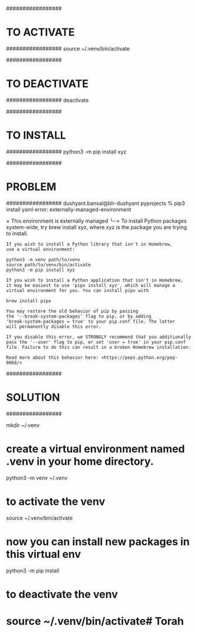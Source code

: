 #################
# TO ACTIVATE
#################
source ~/.venv/bin/activate

#################
# TO DEACTIVATE
#################
deactivate

#################
# TO INSTALL
#################
python3 -m pip install xyz

#################
# PROBLEM
#################
dushyant.bansal@blr-dushyant pyprojects % pip3 install yaml
error: externally-managed-environment

× This environment is externally managed
╰─> To install Python packages system-wide, try brew install
    xyz, where xyz is the package you are trying to
    install.
    
    If you wish to install a Python library that isn't in Homebrew,
    use a virtual environment:
    
    python3 -m venv path/to/venv
    source path/to/venv/bin/activate
    python3 -m pip install xyz
    
    If you wish to install a Python application that isn't in Homebrew,
    it may be easiest to use 'pipx install xyz', which will manage a
    virtual environment for you. You can install pipx with
    
    brew install pipx
    
    You may restore the old behavior of pip by passing
    the '--break-system-packages' flag to pip, or by adding
    'break-system-packages = true' to your pip.conf file. The latter
    will permanently disable this error.
    
    If you disable this error, we STRONGLY recommend that you additionally
    pass the '--user' flag to pip, or set 'user = true' in your pip.conf
    file. Failure to do this can result in a broken Homebrew installation.
    
    Read more about this behavior here: <https://peps.python.org/pep-0668/>

#################
# SOLUTION
#################

mkdir ~/.venv

# create a virtual environment named .venv in your home directory.
python3 -m venv ~/.venv

# to activate the venv
source ~/.venv/bin/activate

# now you can install new packages in this virtual env
python3 -m pip install <module name>

# to deactivate the venv
# source ~/.venv/bin/activate# Torah
